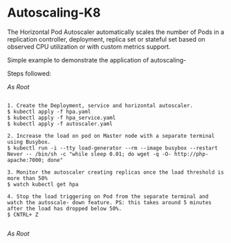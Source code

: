 # Autoscaling-K8
The Horizontal Pod Autoscaler automatically scales the number of Pods in a replication controller, deployment, replica set or stateful set based on observed CPU utilization or with custom metrics support.

Simple example to demonstrate the application of autoscaling-

Steps followed:

*As Root*
```

1. Create the Deployment, service and horizontal autoscaler.
$ kubectl apply -f hpa.yaml
$ kubectl apply -f hpa_service.yaml
$ kubectl apply -f autoscaler.yaml

2. Increase the load on pod on Master node with a separate terminal using Busybox.
$ kubectl run -i --tty load-generator --rm --image busybox --restart Never -- /bin/sh -c "while sleep 0.01; do wget -q -O- http://php-apache:7000; done"

3. Monitor the autoscaler creating replicas once the load threshold is more than 50%
$ watch kubectl get hpa

4. Stop the load triggering on Pod from the separate terminal and watch the autoscale- down feature. PS: this takes around 5 minutes after the load has dropped below 50%.
$ CNTRL+ Z


```
*As Root*
